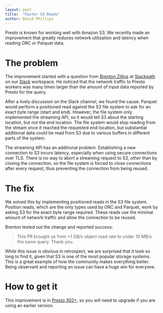 ```yaml
---
layout: post
title:  "Faster S3 Reads"
author: David Phillips
---
```


Presto is known for working well with Amazon S3. We recently made an
improvement that greatly reduces network utilization and latency when
reading ORC or Parquet data.

# The problem

The improvement started with a question
from [Brenton Zillins](https://github.com/bzillins)
at [Stackpath](https://www.stackpath.com/)
on our [Slack](https://prestosql.io/community.html) workspace. He noticed
that the network traffic to Presto workers was many times larger than the
amount of input data reported by Presto for the query.

After a lively discussion on the Slack channel, we found the cause. Parquet
would perform a positioned read against the S3 file system to ask for an
exact byte range (start and end). However, the file system only implemented
the streaming API, so it would tell S3 about the starting location, but
not the end location. The file system would stop reading from the stream once
it reached the requested end location, but substantial additional data could
be read from S3 due to various buffers in different parts of the system.

The streaming API has an additional problem. Establishing a new connection
to S3 incurs latency, especially when using secure connections over TLS.
There is no way to abort a streaming request to S3, other than by closing
the connection, so the file system is forced to close connections after
every request, thus preventing the connection from being reused.

# The fix

We solved this by implementing positioned reads in the S3 file system.
Position reads, which are the only types used by ORC and Parquet, work by
asking S3 for the exact byte range required. These reads use the minimal
amount of network traffic and allow the connection to be reused.

Brenton tested out the change and reported success:

> This PR brought us from >1 GB/s object read rate to under 10 MB/s
> the same query. Thank you.

While this issue is obvious in retrospect, we are surprised that it took
so long to find it, given that S3 is one of the most popular storage systems.
This is a great example of how the community makes everything better.
Being observant and reporting an issue can have a huge win for everyone.

# How to get it

This improvement is in [Presto 302+](https://prestosql.io/download.html),
so you will need to upgrade if you are using an earlier version.
